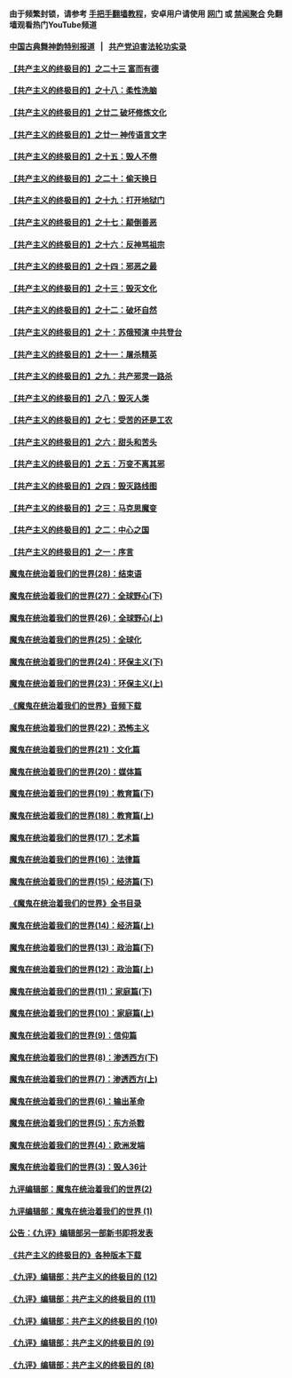 #### 由于频繁封锁，请参考 [手把手翻墙教程](https://github.com/gfw-breaker/guides/wiki/)，安卓用户请使用 [网门](https://github.com/gfw-breaker/bn-android/blob/master/ogate.md?t=06020336) 或 [禁闻聚合](https://github.com/gfw-breaker/bn-android) 免翻墙观看热门YouTube频道 

#### [中国古典舞神韵特别报道](https://github.com/gfw-breaker/mh-news/blob/master/shenyun.md?t=06020336) &nbsp;&nbsp;|&nbsp;&nbsp; [共产党迫害法轮功实录](https://github.com/gfw-breaker/mh-news/blob/master/README.md?t=06020336)  

#### [【共产主义的终极目的】之二十三 富而有德](../pages/nsc422/n11283598.md?t=06020336) 

#### [【共产主义的终极目的】之十八：柔性洗脑](../pages/nsc422/n11199994.md?t=06020336) 

#### [【共产主义的终极目的】之廿二 破坏修炼文化](../pages/nsc422/n11245728.md?t=06020336) 

#### [【共产主义的终极目的】之廿一 神传语言文字](../pages/nsc422/n11263265.md?t=06020336) 

#### [【共产主义的终极目的】之十五：毁人不倦](../pages/nsc422/n11166792.md?t=06020336) 

#### [【共产主义的终极目的】之二十：偷天换日](../pages/nsc422/n11238846.md?t=06020336) 

#### [【共产主义的终极目的】之十九：打开地狱门](../pages/nsc422/n11206376.md?t=06020336) 

#### [【共产主义的终极目的】之十七：颠倒善恶](../pages/nsc422/n11179782.md?t=06020336) 

#### [【共产主义的终极目的】之十六：反神骂祖宗](../pages/nsc422/n11166798.md?t=06020336) 

#### [【共产主义的终极目的】之十四：邪恶之最](../pages/nsc422/n11150249.md?t=06020336) 

#### [【共产主义的终极目的】之十三：毁灭文化](../pages/nsc422/n11135227.md?t=06020336) 

#### [【共产主义的终极目的】之十二：破坏自然](../pages/nsc422/n11135214.md?t=06020336) 

#### [【共产主义的终极目的】之十：苏俄预演 中共登台](../pages/nsc422/n11118424.md?t=06020336) 

#### [【共产主义的终极目的】之十一：屠杀精英](../pages/nsc422/n11118442.md?t=06020336) 

#### [【共产主义的终极目的】之九：共产邪灵一路杀](../pages/nsc422/n11114139.md?t=06020336) 

#### [【共产主义的终极目的】之八：毁灭人类](../pages/nsc422/n11108503.md?t=06020336) 

#### [【共产主义的终极目的】之七：受苦的还是工农](../pages/nsc422/n11101809.md?t=06020336) 

#### [【共产主义的终极目的】之六：甜头和苦头](../pages/nsc422/n11096971.md?t=06020336) 

#### [【共产主义的终极目的】之五：万变不离其邪](../pages/nsc422/n11091285.md?t=06020336) 

#### [【共产主义的终极目的】之四：毁灭路线图](../pages/nsc422/n11086284.md?t=06020336) 

#### [【共产主义的终极目的】之三：马克思魔变](../pages/nsc422/n11061941.md?t=06020336) 

#### [【共产主义的终极目的】之二：中心之国](../pages/nsc422/n11047728.md?t=06020336) 

#### [【共产主义的终极目的】之一：序言](../pages/nsc422/n11086077.md?t=06020336) 

#### [魔鬼在统治着我们的世界(28)：结束语](../pages/nsc422/n10936246.md?t=06020336) 

#### [魔鬼在统治着我们的世界(27)：全球野心(下)](../pages/nsc422/n10928319.md?t=06020336) 

#### [魔鬼在统治着我们的世界(26)：全球野心(上)](../pages/nsc422/n10900318.md?t=06020336) 

#### [魔鬼在统治着我们的世界(25)：全球化](../pages/nsc422/n10788205.md?t=06020336) 

#### [魔鬼在统治着我们的世界(24)：环保主义(下)](../pages/nsc422/n10695307.md?t=06020336) 

#### [魔鬼在统治着我们的世界(23)：环保主义(上)](../pages/nsc422/n10688613.md?t=06020336) 

#### [《魔鬼在统治着我们的世界》音频下载](../pages/nsc422/n10635553.md?t=06020336) 

#### [魔鬼在统治着我们的世界(22)：恐怖主义](../pages/nsc422/n10614727.md?t=06020336) 

#### [魔鬼在统治着我们的世界(21)：文化篇](../pages/nsc422/n10597706.md?t=06020336) 

#### [魔鬼在统治着我们的世界(20)：媒体篇](../pages/nsc422/n10586579.md?t=06020336) 

#### [魔鬼在统治着我们的世界(19)：教育篇(下)](../pages/nsc422/n10564808.md?t=06020336) 

#### [魔鬼在统治着我们的世界(18)：教育篇(上)](../pages/nsc422/n10526970.md?t=06020336) 

#### [魔鬼在统治着我们的世界(17)：艺术篇](../pages/nsc422/n10499093.md?t=06020336) 

#### [魔鬼在统治着我们的世界(16)：法律篇](../pages/nsc422/n10485969.md?t=06020336) 

#### [魔鬼在统治着我们的世界(15)：经济篇(下)](../pages/nsc422/n10469975.md?t=06020336) 

#### [《魔鬼在统治着我们的世界》全书目录](../pages/nsc422/n10464261.md?t=06020336) 

#### [魔鬼在统治着我们的世界(14)：经济篇(上)](../pages/nsc422/n10457370.md?t=06020336) 

#### [魔鬼在统治着我们的世界(13)：政治篇(下)](../pages/nsc422/n10448270.md?t=06020336) 

#### [魔鬼在统治着我们的世界(12)：政治篇(上)](../pages/nsc422/n10444576.md?t=06020336) 

#### [魔鬼在统治着我们的世界(11)：家庭篇(下)](../pages/nsc422/n10440961.md?t=06020336) 

#### [魔鬼在统治着我们的世界(10)：家庭篇(上)](../pages/nsc422/n10435448.md?t=06020336) 

#### [魔鬼在统治着我们的世界(9)：信仰篇](../pages/nsc422/n10432159.md?t=06020336) 

#### [魔鬼在统治着我们的世界(8)：渗透西方(下)](../pages/nsc422/n10429603.md?t=06020336) 

#### [魔鬼在统治着我们的世界(7)：渗透西方(上)](../pages/nsc422/n10426013.md?t=06020336) 

#### [魔鬼在统治着我们的世界(6)：输出革命](../pages/nsc422/n10421536.md?t=06020336) 

#### [魔鬼在统治着我们的世界(5)：东方杀戮](../pages/nsc422/n10417707.md?t=06020336) 

#### [魔鬼在统治着我们的世界(4)：欧洲发端](../pages/nsc422/n10414890.md?t=06020336) 

#### [魔鬼在统治着我们的世界(3)：毁人36计](../pages/nsc422/n10411583.md?t=06020336) 

#### [九评编辑部：魔鬼在统治着我们的世界(2)](../pages/nsc422/n10410036.md?t=06020336) 

#### [九评编辑部：魔鬼在统治着我们的世界 (1)](../pages/nsc422/n10406825.md?t=06020336) 

#### [公告：《九评》编辑部另一部新书即将发表](../pages/nsc422/n10405104.md?t=06020336) 

#### [《共产主义的终极目的》各种版本下载](../pages/nsc422/n10022138.md?t=06020336) 

#### [《九评》编辑部：共产主义的终极目的 (12)](../pages/nsc422/n9933272.md?t=06020336) 

#### [《九评》编辑部：共产主义的终极目的 (11)](../pages/nsc422/n9924973.md?t=06020336) 

#### [《九评》编辑部：共产主义的终极目的 (10)](../pages/nsc422/n9920883.md?t=06020336) 

#### [《九评》编辑部：共产主义的终极目的 (9)](../pages/nsc422/n9916363.md?t=06020336) 

#### [《九评》编辑部：共产主义的终极目的 (8)](../pages/nsc422/n9912488.md?t=06020336) 

